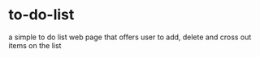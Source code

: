 # to-do-list
a simple to do list web page that offers user to add, delete and cross out items on the list
